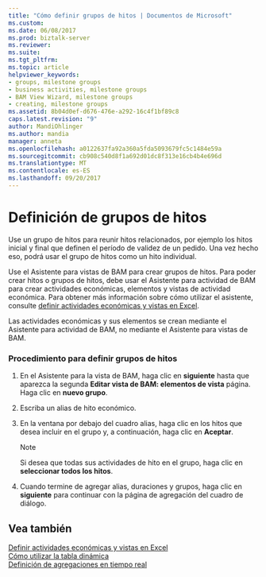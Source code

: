 ```yaml
---
title: "Cómo definir grupos de hitos | Documentos de Microsoft"
ms.custom: 
ms.date: 06/08/2017
ms.prod: biztalk-server
ms.reviewer: 
ms.suite: 
ms.tgt_pltfrm: 
ms.topic: article
helpviewer_keywords:
- groups, milestone groups
- business activities, milestone groups
- BAM View Wizard, milestone groups
- creating, milestone groups
ms.assetid: 8b04d0ef-d676-476e-a292-16c4f1bf89c8
caps.latest.revision: "9"
author: MandiOhlinger
ms.author: mandia
manager: anneta
ms.openlocfilehash: a0122637fa92a360a5fda5093679fc5c1484e59a
ms.sourcegitcommit: cb908c540d8f1a692d01dc8f313e16cb4b4e696d
ms.translationtype: MT
ms.contentlocale: es-ES
ms.lasthandoff: 09/20/2017
---
```

# <a name="how-to-define-milestone-groups"></a>Definición de grupos de hitos
Use un grupo de hitos para reunir hitos relacionados, por ejemplo los hitos inicial y final que definen el período de validez de un pedido. Una vez hecho eso, podrá usar el grupo de hitos como un hito individual.  
  
 Use el Asistente para vistas de BAM para crear grupos de hitos. Para poder crear hitos o grupos de hitos, debe usar el Asistente para actividad de BAM para crear actividades económicas, elementos y vistas de actividad económica. Para obtener más información sobre cómo utilizar el asistente, consulte [definir actividades económicas y vistas en Excel](../core/defining-business-activities-and-views-in-excel.md).  
  
 Las actividades económicas y sus elementos se crean mediante el Asistente para actividad de BAM, no mediante el Asistente para vistas de BAM.  
  
### <a name="to-define-milestone-groups"></a>Procedimiento para definir grupos de hitos  
  
1.  En el Asistente para la vista de BAM, haga clic en **siguiente** hasta que aparezca la segunda **Editar vista de BAM: elementos de vista** página. Haga clic en **nuevo grupo**.  
  
2.  Escriba un alias de hito económico.  
  
3.  En la ventana por debajo del cuadro alias, haga clic en los hitos que desea incluir en el grupo y, a continuación, haga clic en **Aceptar**.  
  
    > [!NOTE]
    >  Si desea que todas sus actividades de hito en el grupo, haga clic en **seleccionar todos los hitos**.  
  
4.  Cuando termine de agregar alias, duraciones y grupos, haga clic en **siguiente** para continuar con la página de agregación del cuadro de diálogo.  
  
## <a name="see-also"></a>Vea también  
 [Definir actividades económicas y vistas en Excel](../core/defining-business-activities-and-views-in-excel.md)   
 [Cómo utilizar la tabla dinámica](../core/how-to-use-the-pivottable.md)   
 [Definición de agregaciones en tiempo real](../core/defining-real-time-aggregations.md)